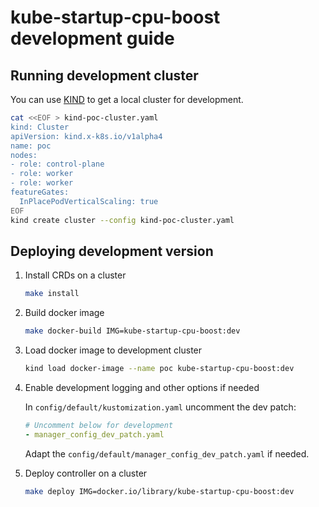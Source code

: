 # kube-startup-cpu-boost development guide

## Running development cluster

You can use [KIND](https://github.com/kubernetes-sigs/kind) to get a local cluster for development.

```sh
cat <<EOF > kind-poc-cluster.yaml
kind: Cluster
apiVersion: kind.x-k8s.io/v1alpha4
name: poc
nodes:
- role: control-plane
- role: worker
- role: worker
featureGates:
  InPlacePodVerticalScaling: true 
EOF
kind create cluster --config kind-poc-cluster.yaml
```

## Deploying development version

1. Install CRDs on a cluster

   ```sh
   make install
   ```

2. Build docker image

   ```sh
   make docker-build IMG=kube-startup-cpu-boost:dev
   ```

3. Load docker image to development cluster

   ```sh
   kind load docker-image --name poc kube-startup-cpu-boost:dev
   ```

4. Enable development logging and other options if needed
  
   In `config/default/kustomization.yaml` uncomment the dev patch:

   ```yaml
   # Uncomment below for development
   - manager_config_dev_patch.yaml
   ```

   Adapt the `config/default/manager_config_dev_patch.yaml` if needed.

5. Deploy controller on a cluster

   ```sh
   make deploy IMG=docker.io/library/kube-startup-cpu-boost:dev
   ```
